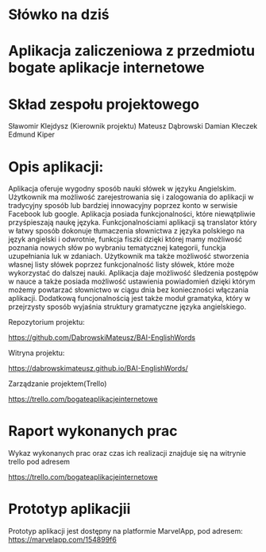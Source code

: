 ﻿# Słówko na dziś

# Aplikacja zaliczeniowa z przedmiotu bogate aplikacje internetowe

# Skład zespołu projektowego

Sławomir Klejdysz (Kierownik projektu)
Mateusz Dąbrowski 
Damian Kłeczek
Edmund Kiper

# Opis aplikacji:

Aplikacja oferuje wygodny sposób nauki słówek w języku Angielskim. Użytkownik ma możliwość zarejestrowania się i zalogowania do aplikacji w tradycyjny sposób lub bardziej innowacyjny poprzez konto w serwisie Facebook lub google. Aplikacja posiada funkcjonalności, które niewątpliwie przyśpieszają naukę języka. Funkcjonalnościami aplikacji są translator który w łatwy sposób dokonuje tłumaczenia słownictwa z języka polskiego na język angielski i odwrotnie, funkcja fiszki dzięki której mamy możliwość poznania nowych słów po wybraniu tematycznej kategorii, funckja uzupełniania luk w zdaniach. Użytkownik ma także możliwość stworzenia własnej listy słówek  poprzez funkcjonalność listy słówek, które może wykorzystać do dalszej nauki. Aplikacja daje możliwość śledzenia postępów w nauce a także posiada możliwość ustawienia powiadomień dzięki którym możemy powtarzać słownictwo w ciągu dnia bez konieczności włączania aplikacji. Dodatkową funcjonalnością jest także moduł gramatyka, który w przejrzysty sposób wyjaśnia struktury gramatyczne języka angielskiego. 


Repozytorium projektu:

https://github.com/DabrowskiMateusz/BAI-EnglishWords

Witryna projektu:

https://dabrowskimateusz.github.io/BAI-EnglishWords/

Zarządzanie projektem(Trello)

https://trello.com/bogateaplikacjeinternetowe



# Raport wykonanych prac

Wykaz wykonanych prac oraz czas ich realizacji znajduje się na witrynie trello pod adresem 

https://trello.com/bogateaplikacjeinternetowe

# Prototyp aplikacjii

Prototyp aplikacji jest dostępny na platformie MarvelApp, pod adresem:
https://marvelapp.com/154899f6